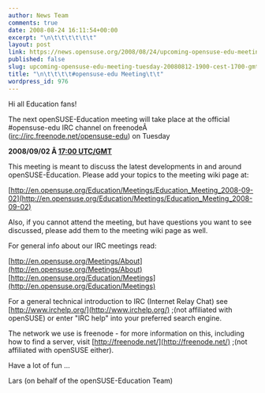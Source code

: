 ```yaml
---
author: News Team
comments: true
date: 2008-08-24 16:11:54+00:00
excerpt: "\n\t\t\t\t\t\t"
layout: post
link: https://news.opensuse.org/2008/08/24/upcoming-opensuse-edu-meeting-tuesday-20080812-1900-cest-1700-gmt/
published: false
slug: upcoming-opensuse-edu-meeting-tuesday-20080812-1900-cest-1700-gmt
title: "\n\t\t\t\t#opensuse-edu Meeting\t\t"
wordpress_id: 976
---
```



Hi all Education fans!


The next openSUSE-Education meeting will take place at the official #opensuse-edu IRC channel on freenodeÂ  ([irc://irc.freenode.net/opensuse-edu](irc://irc.freenode.net/opensuse-edu)) on Tuesday


**2008/09/02 Â [17:00 UTC/GMT](http://www.worldtimeserver.com/convert_time_in_UTC.aspx?y=2008&mo=09&d=02&h=17&mn=0)**


This meeting is meant to discuss the latest developments in and around openSUSE-Education. Please add your topics to the meeting wiki page at:


[http://en.opensuse.org/Education/Meetings/Education_Meeting_2008-09-02](http://en.opensuse.org/Education/Meetings/Education_Meeting_2008-09-02)


Also, if you cannot attend the meeting, but have questions you want to see discussed, please add them to the meeting wiki page as well.

For general info about our IRC meetings read:

[http://en.opensuse.org/Meetings/About](http://en.opensuse.org/Meetings/About)
[http://en.opensuse.org/Education/Meetings](http://en.opensuse.org/Education/Meetings)

For a general technical introduction to IRC (Internet Relay Chat) see [http://www.irchelp.org/](http://www.irchelp.org/) ;(not affiliated with openSUSE) or enter "IRC help" into your preferred search engine.

The network we use is freenode - for more information on this, including how to find a server, visit [http://freenode.net/](http://freenode.net/) ;(not affiliated with openSUSE either).

Have a lot of fun ...

Lars (on behalf of the openSUSE-Education Team)		
